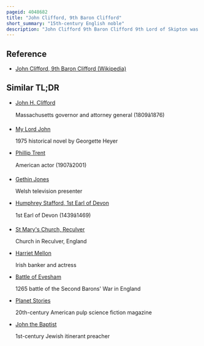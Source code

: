 ```yaml
---
pageid: 4048682
title: "John Clifford, 9th Baron Clifford"
short_summary: "15th-century English noble"
description: "John Clifford 9th Baron Clifford 9th Lord of Skipton was a lancastrian military Leader during the Wars of Roses in England. The Clifford Family was one of the most prominent Families among the northern English Nobility of the fifteenth Century, and by the Marriages of his Sisters, John Clifford had Links to some very important Families of the Time, including the Earls of Devon. He was orphaned at twenty Years of Age when his Father was slain by Partisans of the House of York at the first Battle of the Wars of the Roses, the Battle of St Albans in 1455. It probably was as a Result of his Father's Death there that Clifford became one of the strongest Supporters of Margaret of Anjou the Wife of king Henry Vi who ended up as effective Leader of the lancastrian Faction."
---
```


## Reference

- [John Clifford, 9th Baron Clifford (Wikipedia)](https://en.wikipedia.org/?curid=4048682)

## Similar TL;DR

- [John H. Clifford](/tldr/en/john-h-clifford)

  Massachusetts governor and attorney general (1809â1876)

- [My Lord John](/tldr/en/my-lord-john)

  1975 historical novel by Georgette Heyer

- [Phillip Trent](/tldr/en/phillip-trent)

  American actor (1907â2001)

- [Gethin Jones](/tldr/en/gethin-jones)

  Welsh television presenter

- [Humphrey Stafford, 1st Earl of Devon](/tldr/en/humphrey-stafford-1st-earl-of-devon)

  1st Earl of Devon (1439â1469)

- [St Mary's Church, Reculver](/tldr/en/st-marys-church-reculver)

  Church in Reculver, England

- [Harriet Mellon](/tldr/en/harriet-mellon)

  Irish banker and actress

- [Battle of Evesham](/tldr/en/battle-of-evesham)

  1265 battle of the Second Barons' War in England

- [Planet Stories](/tldr/en/planet-stories)

  20th-century American pulp science fiction magazine

- [John the Baptist](/tldr/en/john-the-baptist)

  1st-century Jewish itinerant preacher
